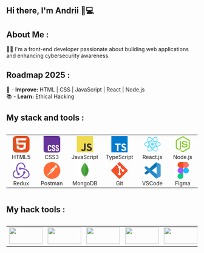 ## Hi there, I'm Andrii 👋💻

## About Me :
👨‍💻 I'm a front-end developer passionate about building web applications and enhancing cybersecurity awareness.

## Roadmap 2025 :
📌 - **Improve:** HTML | CSS | JavaScript | React | Node.js  
📚 - **Learn:** Ethical Hacking 

## My stack and tools :
<div style="display: flex; align-items: flex-start; align: center">
<table align="center">
  <tr>
    <td align="center"  width="88">
      <img src="./images/01-html.svg" alt="HTML5" width="44" height="44"/>
      <br>HTML5
    </td>
    <td align="center" width="88">
      <img src="./images/02-css.svg" alt="CSS3" width="44" height="44"/>
      <br>CSS3
    </td>
    <td align="center" width="88">  
      <img src="./images/03-js.svg" alt="JS" width="44" height="44"/>
      <br>JavaScript
    </td>
    <td align="center" width="88">
      <img src="./images/04-ts.svg" alt="TS" width="44" height="44"/>
      <br>TypeScript
    </td>
    <td align="center" width="88">
      <img src="./images/05-react.svg" alt="React" width="44" height="44"/>
      <br>React.js
    </td>
    <td align="center" width="88">
      <img src="./images/06-nodejs.svg" alt="Node.js" width="44" height="44"/>
      <br>Node.js
    </td>
    
  </tr>
  <tr>
    <td align="center" width="88">
        <img src="./images/09-redux.svg" alt="Redux" width="44" height="44"/>
      <br>Redux
    </td>
      <td align="center" width="88">
        <img src="./images/10-postman.svg" alt="Postman" width="44" height="44"/>
      <br>Postman
    </td>
      </td>
      <td align="center" width="88">
        <img src="./images/07-mongodb.svg" alt="MongoDB" width="44" height="44"/>
      <br>MongoDB
     </td>
     <td align="center" width="88">
        <img src="./images/12-git.svg" alt="Git" width="44" height="44"/>
      <br>Git
    </td>
    <td align="center" width="88">
      <img src="./images/11-vscode.svg" alt="Visual Studio Code" width="44" height="44"/>
      <br>VSCode
    </td>
    <td align="center" width="88">
      <img src="./images/13-figma.svg" alt="Figma" width="44" height="44"/>
      <br>Figma
    </td>
  </tr>
</table>
</div>

## My hack tools :
<div style="display: flex; align-items: flex-start; align: center">
  <table align="center">
    <tr>
      <td align="center" width="88">
        <img src="https://img.shields.io/badge/ParrotOS_Linux-blue?style=for-the-badge&logo=kalilinux&logoColor=white" width="88" height="44"/>
      </td>
      <td align="center" width="88">
        <img src="https://img.shields.io/badge/Metasploit-0096FF?style=for-the-badge&logo=metasploit&logoColor=white" width="88" height="44"/>
      </td>
      <td align="center" width="88">
        <img src="https://img.shields.io/badge/Nmap-4682B4?style=for-the-badge&logo=nmap&logoColor=white" width="88" height="44"/>
      </td>
      <td align="center" width="88">
        <img src="https://img.shields.io/badge/Wireshark-1679A7?style=for-the-badge&logo=wireshark&logoColor=white" width="88" height="44"/>
      </td>
      <td align="center" width="88">
        <img src="https://img.shields.io/badge/Aircrack--ng-gray?style=for-the-badge&logo=wifi&logoColor=white" width="88" height="44"/>
      </td>
      <td align="center" width="88">
        <img src="https://img.shields.io/badge/Tor-%238A2BE2?style=for-the-badge&logo=torbrowser&logoColor=white" width="88" height="44"/>
      </td>
      <td align="center" width="88">
        <img src="https://img.shields.io/badge/SQLmap-FFD700?style=for-the-badge&logo=sqlite&logoColor=black" width="88" height="44"/>
      </td>
      <td align="center" width="88">
        <img src="https://img.shields.io/badge/John_the_Ripper-darkred?style=for-the-badge&logo=linux&logoColor=white" width="88" height="44"/>
      </td>
      <td align="center" width="88">
        <img src="https://img.shields.io/badge/Hydra-darkgreen?style=for-the-badge&logo=linux&logoColor=white" width="88" height="44"/>
      </td>
    </tr>
  </table>
</div>